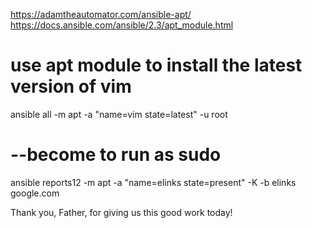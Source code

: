 https://adamtheautomator.com/ansible-apt/
https://docs.ansible.com/ansible/2.3/apt_module.html
# use apt module to install the latest version of vim
ansible all -m apt -a "name=vim state=latest" -u root

# --become to run as sudo
ansible reports12 -m apt -a "name=elinks state=present" -K -b
elinks google.com

Thank you, Father, for giving us this good work today!
